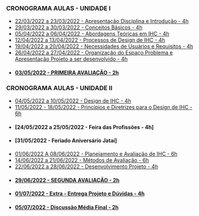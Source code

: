 ### CRONOGRAMA AULAS - UNIDADE I
- [22/03/2022 a 23/03/2022 - Apresentação Disciplina e Introdução - 4h](aula01.md)
- [29/03/2022 a 30/03/2022 - Conceitos Básicos - 4h](aula02.md)
- [05/04/2022 a 06/04/2022 - Abordagens Teóricas em IHC - 4h](aula03.md)
- [12/04/2022 a 13/04/2022 - Processos de Design de IHC - 4h](aula04.md)
- [19/04/2022 a 20/04/2022 - Necessidades de Usuários e Requisitos - 4h]()
- [26/04/2022 a 27/04/2022 - Organização do Espaço Problema e Apresentação Projeto a ser desenvolvido - 4h]()
- #### [03/05/2022 - PRIMEIRA AVALIAÇÃO - 2h]()
### CRONOGRAMA AULAS - UNIDADE II
- [04/05/2022 a 10/05/2022 - Design de IHC - 4h]()
- [11/05/2022 - 18/05/2022 - Princípios e Diretrizes para o Design de IHC - 6h]()
- #### [24/05/2022 a 25/05/2022 - Feira das Profissões - 4h]
- #### [31/05/2022 - Feriado Aniversário Jataí]
- [01/06/2022 A 08/06/2022 - Planejamento e Avaliação de IHC - 6h]()
- [14/06/2022 a 21/06/2022 - Métodos de Avaliação - 6h]()
- [22/06/2022 a 28/06/2022 - Desenvolvimento Projeto - 4h]()
- #### [29/06/2022 - SEGUNDA AVALIAÇÃO - 2h]()
- #### [01/07/2022 - Extra - Entrega Projeto e Dúvidas - 4h]()
- #### [05/07/2022 - Discussão Média Final - 2h]()
